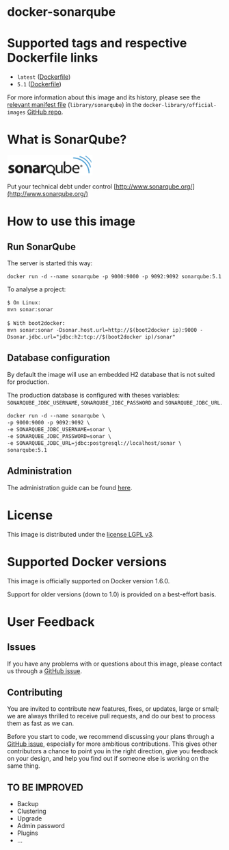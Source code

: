 docker-sonarqube
================

# Supported tags and respective Dockerfile links

* `latest` ([Dockerfile](https://github.com/SonarSource/docker-sonarqube/blob/master/5.1/Dockerfile))
* `5.1` ([Dockerfile](https://github.com/SonarSource/docker-sonarqube/blob/master/5.1/Dockerfile))

For more information about this image and its history, please see the
[relevant manifest file](https://github.com/docker-library/official-images/blob/master/library/sonarqube) (`library/sonarqube`) in the `docker-library/official-images` [GitHub repo](https://github.com/docker-library/official-images).

# What is SonarQube?

![SonarQube - Put your technical debt under control](logo.png)

Put your technical debt under control [http://www.sonarqube.org/](http://www.sonarqube.org/)

# How to use this image

## Run SonarQube

The server is started this way:

    docker run -d --name sonarqube -p 9000:9000 -p 9092:9092 sonarqube:5.1

To analyse a project:

    $ On Linux:
    mvn sonar:sonar

    $ With boot2docker:
    mvn sonar:sonar -Dsonar.host.url=http://$(boot2docker ip):9000 -Dsonar.jdbc.url="jdbc:h2:tcp://$(boot2docker ip)/sonar"

## Database configuration

By default the image will use an embedded H2 database that is not suited for production.

The production database is configured with theses variables:
`SONARQUBE_JDBC_USERNAME`, `SONARQUBE_JDBC_PASSWORD` and `SONARQUBE_JDBC_URL`.

    docker run -d --name sonarqube \
    -p 9000:9000 -p 9092:9092 \
    -e SONARQUBE_JDBC_USERNAME=sonar \
    -e SONARQUBE_JDBC_PASSWORD=sonar \
    -e SONARQUBE_JDBC_URL=jdbc:postgresql://localhost/sonar \
    sonarqube:5.1

## Administration

The administration guide can be found [here](http://docs.sonarqube.org/display/SONAR/Administration+Guide).

# License

This image is distributed under the [license LGPL v3](http://www.gnu.org/licenses/lgpl.txt).

# Supported Docker versions

This image is officially supported on Docker version 1.6.0.

Support for older versions (down to 1.0) is provided on a best-effort basis.

# User Feedback

## Issues

If you have any problems with or questions about this image, please contact us
through a [GitHub issue](https://github.com/SonarSource/docker-sonarqube/issues).

## Contributing

You are invited to contribute new features, fixes, or updates, large or small; we are always thrilled to receive pull requests,
and do our best to process them as fast as we can.

Before you start to code, we recommend discussing your plans through a [GitHub issue](https://github.com/SonarSource/docker-sonarqube/issues),
especially for more ambitious contributions.
This gives other contributors a chance to point you in the right direction,
give you feedback on your design, and help you find out if someone else is working on the same thing.

## TO BE IMPROVED

 + Backup
 + Clustering
 + Upgrade
 + Admin password
 + Plugins
 + ...
